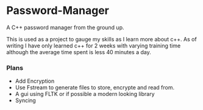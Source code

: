 # Password-Manager

A C++  password manager from the ground up. 

This is used as a project to gauge my skills as I learn more about c++. As of writing I have only learned c++ for 2 weeks 
with varying training time although the average time spent is less 40 minutes a day.

### Plans

- Add Encryption
- Use Fstream to generate files to store, encrypte and read from.
- A gui using FLTK or if possible a modern looking library
- Syncing
